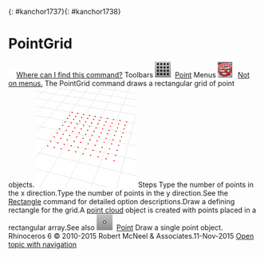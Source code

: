---
---

{: #kanchor1737}{: #kanchor1738}
# PointGrid
 [![images/transparent.gif](images/transparent.gif)Where can I find this command?](javascript:void(0);) Toolbars
![images/pointgrid.png](images/pointgrid.png) [Point](point-toolbar.html) 
Menus
![images/-no-menu-item.png](images/-no-menu-item.png) [Not on menus.](menuwhattodo.html) 
The PointGrid command draws a rectangular grid of point objects.
![images/pointgrid-001.png](images/pointgrid-001.png)
Steps
Type the number of points in the x&#160;direction.Type the number of points in the y&#160;direction.See the [Rectangle](rectangle.html) command for detailed option descriptions.Draw a defining rectangle for the grid.A [point cloud](pointcloud.html) object is created with points placed in a rectangular array.See also
![images/point.png](images/point.png) [Point](point.html) 
Draw a single point object.
&#160;
&#160;
Rhinoceros 6 © 2010-2015 Robert McNeel &amp; Associates.11-Nov-2015
 [Open topic with navigation](pointgrid.html) 

